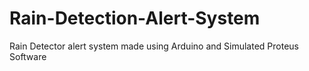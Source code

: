 # Rain-Detection-Alert-System
Rain Detector alert system made using Arduino and Simulated Proteus Software 
